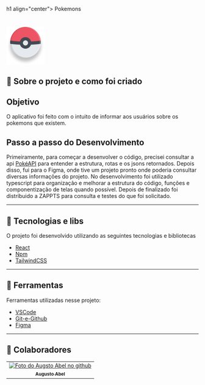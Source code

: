 h1 align="center">
    <tittle>Pokemons</tittle>
       
<h1 >
<img align="center" src="https://github.com/Bernardo-Junior/pokedex/blob/main/src/assets/icons/pokeball.png" width="100px;" alt="exemplo imagem"> 


## 💬️ Sobre o projeto e como foi criado

## Objetivo

O aplicativo foi feito com o intuito de informar aos usuários sobre os pokemons que existem.

## Passo a passo do Desenvolvimento

Primeiramente, para começar a desenvolver o código, precisei consultar a api [PokéAPI](https://www.pokemon.com/br/) para entender a estrutura, rotas e os jsons retornados. Depois disso, fui para o Figma, onde tive um projeto pronto onde poderia consultar diversas informações do projeto. No desenvolvimento foi utilizado typescript para organização e melhorar a estrutura do código, funções e componentização de telas quando possível. Depois de finalizado foi distríbuido a ZAPPTS para consulta e testes do que foi solicitado.

---

## 🚀 Tecnologias e libs

O projeto foi desenvolvido utilizando as seguintes tecnologias e bibliotecas

- [React](https://pt-br.reactjs.org/)
- [Npm](https://www.npmjs.com/)
- [TailwindCSS](https://tailwindcss.com/)


---

## 🔧️ Ferramentas

Ferramentas utilizadas nesse projeto:

- [VSCode](https://code.visualstudio.com/)
- [Git-e-Github](https://github.com/)
- [Figma](https://www.figma.com)

---

## 🤝 Colaboradores

<table>
  <tr>
    <td align="center">
      <a href="#">
        <img src="https://avatars.githubusercontent.com/u/58345704?s=400&u=b9eb4d4441dad2370c5f9daa4ad4722269458d28&v=4" width="100px;" alt="Foto do Augsto Abel no github"/><br>
        <sub>
          <b>Augusto Abel</b>
        </sub>
      </a>
       </td>
    </tr> 
 </table>